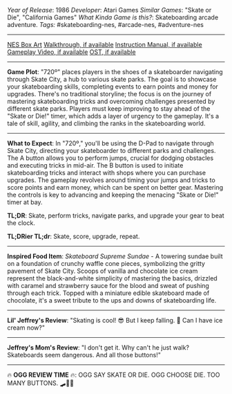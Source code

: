 *Year of Release*: 1986
*Developer*: Atari Games
*Similar Games*: "Skate or Die", "California Games"
*What Kinda Game is this?*: Skateboarding arcade adventure.
*Tags:* #skateboarding-nes, #arcade-nes, #adventure-nes

---
[NES Box Art](https://www.google.com/search?tbm=isch&q=NES+Box+Art+720º) 
[Walkthrough, if available](https://www.google.com/search?q=Walkthrough+NES+720º)
[Instruction Manual, if available](https://www.google.com/search?q=NES+Instruction+Manual+720º)
[Gameplay Video, if available](https://www.youtube.com/results?search_query=gameplay+NES+720º) 
[OST, if available](https://www.youtube.com/results?search_query=gameplay+NES+720º+OST)

- - -
**Game Plot**: "720º" places players in the shoes of a skateboarder navigating through Skate City, a hub to various skate parks. The goal is to showcase your skateboarding skills, completing events to earn points and money for upgrades. There's no traditional storyline; the focus is on the journey of mastering skateboarding tricks and overcoming challenges presented by different skate parks. Players must keep improving to stay ahead of the "Skate or Die!" timer, which adds a layer of urgency to the gameplay. It's a tale of skill, agility, and climbing the ranks in the skateboarding world.

- - -
**What to Expect**: In "720º," you'll be using the D-Pad to navigate through Skate City, directing your skateboarder to different parks and challenges. The A button allows you to perform jumps, crucial for dodging obstacles and executing tricks in mid-air. The B button is used to initiate skateboarding tricks and interact with shops where you can purchase upgrades. The gameplay revolves around timing your jumps and tricks to score points and earn money, which can be spent on better gear. Mastering the controls is key to advancing and keeping the menacing "Skate or Die!" timer at bay.

**TL;DR**: Skate, perform tricks, navigate parks, and upgrade your gear to beat the clock.

**TL;DRier TL;dr**: Skate, score, upgrade, repeat.

---
**Inspired Food Item**: *Skateboard Supreme Sundae* - A towering sundae built on a foundation of crunchy waffle cone pieces, symbolizing the gritty pavement of Skate City. Scoops of vanilla and chocolate ice cream represent the black-and-white simplicity of mastering the basics, drizzled with caramel and strawberry sauce for the blood and sweat of pushing through each trick. Topped with a miniature edible skateboard made of chocolate, it's a sweet tribute to the ups and downs of skateboarding life.

---
**Lil' Jeffrey's Review**: "Skating is cool! 😎 But I keep falling. 🤕 Can I have ice cream now?"

---
**Jeffrey's Mom's Review**: "I don't get it. Why can't he just walk? Skateboards seem dangerous. And all those buttons!"

---
🔥 **OGG REVIEW TIME** 🔥: OGG SAY SKATE OR DIE. OGG CHOOSE DIE. TOO MANY BUTTONS. 🛹🚫🔥